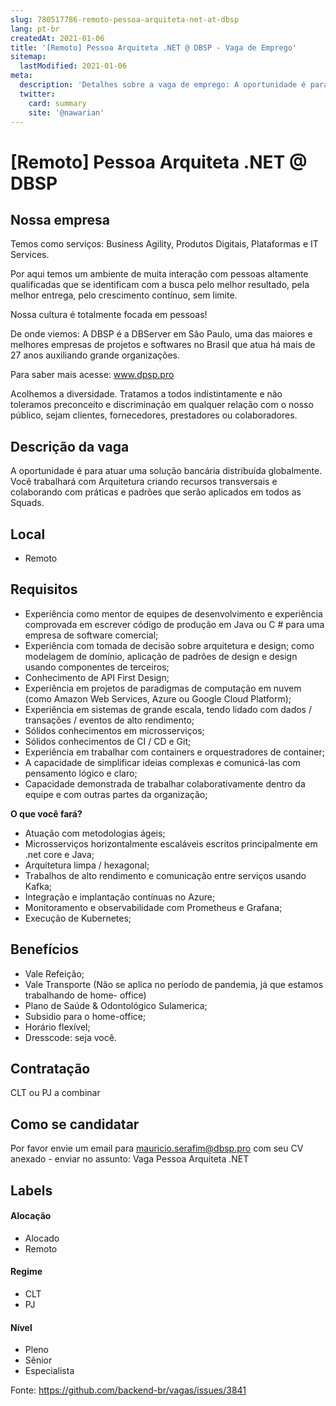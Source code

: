 ```yaml
---
slug: 780517786-remoto-pessoa-arquiteta-net-at-dbsp
lang: pt-br
createdAt: 2021-01-06
title: '[Remoto] Pessoa Arquiteta .NET @ DBSP - Vaga de Emprego'
sitemap:
  lastModified: 2021-01-06
meta:
  description: 'Detalhes sobre a vaga de emprego: A oportunidade é para atuar uma solução bancária distribuída globalmente. Você trabalhará com Arquitetura criando recursos transversais e colaborando com práticas e padrões que serão aplicados em todos as Squads.'
  twitter:
    card: summary
    site: '@nawarian'
---
```


# [Remoto] Pessoa Arquiteta .NET @ DBSP

## Nossa empresa

Temos como serviços: Business Agility, Produtos Digitais, Plataformas e IT Services.

Por aqui temos um ambiente de muita interação com pessoas altamente qualificadas que se identificam com a busca pelo melhor resultado, pela melhor entrega, pelo crescimento contínuo, sem limite.

Nossa cultura é totalmente focada em pessoas!

De onde viemos: A DBSP é a DBServer em São Paulo, uma das maiores e melhores empresas de projetos e softwares no Brasil que atua há mais de 27 anos auxiliando grande organizações.

Para saber mais acesse: www.dpsp.pro

Acolhemos a diversidade. Tratamos a todos indistintamente e não toleramos preconceito e discriminação em qualquer relação com o nosso público, sejam clientes, fornecedores, prestadores ou colaboradores.

## Descrição da vaga

A oportunidade é para atuar uma solução bancária distribuída globalmente. Você trabalhará com Arquitetura criando recursos transversais e colaborando com práticas e padrões que serão aplicados em todos as Squads.

## Local

- Remoto 

## Requisitos

- Experiência como mentor de equipes de desenvolvimento e experiência comprovada em escrever código de produção em Java ou C # para uma empresa de software comercial;
- Experiência com tomada de decisão sobre arquitetura e design; como modelagem de domínio, aplicação de padrões de design e design usando componentes de terceiros;
- Conhecimento de API First Design;
- Experiência em projetos de paradigmas de computação em nuvem (como Amazon Web Services, Azure ou Google Cloud Platform);
- Experiência em sistemas de grande escala, tendo lidado com dados / transações / eventos de alto rendimento;
- Sólidos conhecimentos em microsserviços;
- Sólidos conhecimentos de CI / CD e Git;
- Experiência em trabalhar com containers e orquestradores de container;
- A capacidade de simplificar ideias complexas e comunicá-las com pensamento lógico e claro;
- Capacidade demonstrada de trabalhar colaborativamente dentro da equipe e com outras partes da organização;

**O que você fará?**

- Atuação com metodologias ágeis;
- Microsserviços horizontalmente escaláveis ​​escritos principalmente em .net core e Java;
- Arquitetura limpa / hexagonal;
- Trabalhos de alto rendimento e comunicação entre serviços usando Kafka;
- Integração e implantação contínuas no Azure;
- Monitoramento e observabilidade com Prometheus e Grafana;
- Execução de Kubernetes;


## Benefícios

- Vale Refeição;
- Vale Transporte (Não se aplica no período de pandemia, já que estamos trabalhando de home- office)
- Plano de Saúde & Odontológico Sulamerica;
- Subsidio para o home-office;
- Horário flexível;
- Dresscode: seja você.


## Contratação

CLT ou PJ a combinar

## Como se candidatar

Por favor envie um email para mauricio.serafim@dbsp.pro com seu CV anexado - enviar no assunto: Vaga Pessoa Arquiteta .NET

## Labels

#### Alocação
- Alocado
- Remoto

#### Regime
- CLT
- PJ

#### Nível
- Pleno
- Sênior
- Especialista




Fonte: https://github.com/backend-br/vagas/issues/3841